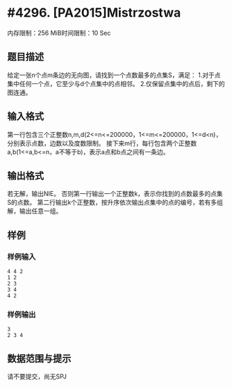 # #4296. [PA2015]Mistrzostwa

内存限制：256 MiB时间限制：10 Sec

## 题目描述

给定一张n个点m条边的无向图，请找到一个点数最多的点集S，满足：
1.对于点集中任何一个点，它至少与d个点集中的点相邻。
2.仅保留点集中的点后，剩下的图连通。

## 输入格式

第一行包含三个正整数n,m,d(2<=n<=200000，1<=m<=200000，1<=d<n)，分别表示点数，边数以及度数限制。
接下来m行，每行包含两个正整数a,b(1<=a,b<=n，a不等于b)，表示a点和b点之间有一条边。

## 输出格式

若无解，输出NIE。
否则第一行输出一个正整数k，表示你找到的点数最多的点集S的点数。
第二行输出k个正整数，按升序依次输出点集中的点的编号，若有多组解，输出任意一组。

## 样例

### 样例输入

    
    4 4 2
    1 2
    2 3
    3 4
    4 2
    

### 样例输出

    
    3
    2 3 4
    
    

## 数据范围与提示

请不要提交，尚无SPJ
